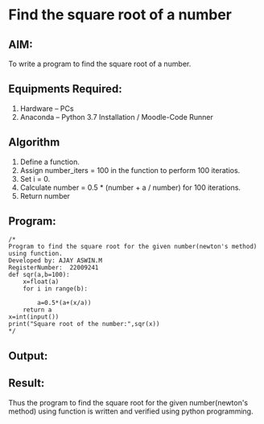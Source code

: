 # Find the square root of a number

## AIM:
To write a program to find the square root of a number.

## Equipments Required:
1. Hardware – PCs
2. Anaconda – Python 3.7 Installation / Moodle-Code Runner

## Algorithm
1. Define a function.
2. Assign number_iters = 100 in the function to perform 100 iteratios.
3. Set i = 0.
4. Calculate  number = 0.5 * (number + a / number) for 100 iterations.
5. Return number

## Program:
```
/*
Program to find the square root for the given number(newton's method) using function.
Developed by: AJAY ASWIN.M
RegisterNumber:  22009241
def sqr(a,b=100):
    x=float(a)
    for i in range(b):
        
        a=0.5*(a+(x/a))
    return a
x=int(input())
print("Square root of the number:",sqr(x))
*/
```

## Output:



## Result:
Thus the program to find the square root for the given number(newton's method) using function is written and verified using python programming.
